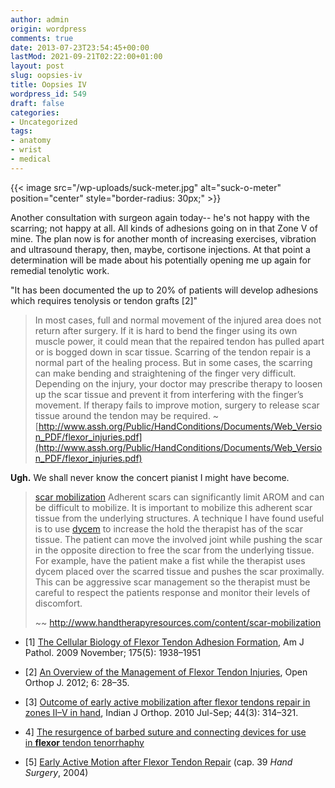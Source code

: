 ```yaml
---
author: admin
origin: wordpress
comments: true
date: 2013-07-23T23:54:45+00:00
lastMod: 2021-09-21T02:22:00+01:00
layout: post
slug: oopsies-iv
title: Oopsies IV
wordpress_id: 549
draft: false
categories:
- Uncategorized
tags:
- anatomy
- wrist
- medical
---
```



{{< image src="/wp-uploads/suck-meter.jpg" alt="suck-o-meter" position="center" style="border-radius: 30px;" >}}

Another consultation with surgeon again today-- he's not happy with the scarring; not happy at all. All kinds of adhesions going on in that Zone V of mine. The plan now is for another month of increasing exercises, vibration and ultrasound therapy, then, maybe, cortisone injections. At that point a determination will be made about his potentially opening me up again for remedial tenolytic work.

"It has been documented the up to 20% of patients will develop adhesions which requires tenolysis or tendon grafts [2]"


> In most cases, full and normal movement of the injured area does not return after surgery. If it is hard to bend the finger using its own muscle power, it could mean that the repaired tendon has pulled apart or is bogged down in scar tissue. Scarring of the tendon repair is a normal part of the healing process. But in some cases, the scarring can make bending and straightening of the finger very difficult. Depending on the injury, your doctor may prescribe therapy to loosen up the scar tissue and prevent it from interfering with the finger’s movement. If therapy fails to improve motion, surgery to release scar tissue around the tendon may be required.
~ [http://www.assh.org/Public/HandConditions/Documents/Web_Version_PDF/flexor_injuries.pdf](http://www.assh.org/Public/HandConditions/Documents/Web_Version_PDF/flexor_injuries.pdf)</blockquote>


**Ugh.** We shall never know the concert pianist I might have become.

> [scar mobilization](http://www.handtherapyresources.com/content/scar-mobilization)
Adherent scars can significantly limit AROM and can be difficult to mobilize. It is important to mobilize this adherent scar tissue from the underlying structures. A technique I have found useful is to use [dycem](http://www.pattersonmedical.com/app.aspx?cmd=getProduct&key=IF_921017326) to increase the hold the therapist has of the scar tissue. The patient can move the involved joint while pushing the scar in the opposite direction to free the scar from the underlying tissue. For example, have the patient make a fist while the therapist uses dycem placed over the scarred tissue and pushes the scar proximally. This can be aggressive scar management so the therapist must be careful to respect the patients response and monitor their levels of discomfort.
>
>~~ http://www.handtherapyresources.com/content/scar-mobilization</blockquote>


- [1] [The Cellular Biology of Flexor Tendon Adhesion Formation](http://www.ncbi.nlm.nih.gov/pmc/articles/PMC2774058/), Am J Pathol. 2009 November; 175(5): 1938–1951

- [2] [An Overview of the Management of Flexor Tendon Injuries](http://www.ncbi.nlm.nih.gov/pmc/articles/PMC3293389/), Open Orthop J. 2012; 6: 28–35.

- [3] [Outcome of early active mobilization after flexor tendons repair in zones II–V in hand](http://www.ncbi.nlm.nih.gov/pmc/articles/PMC2911933/?report=printable), Indian J Orthop. 2010 Jul-Sep; 44(3): 314–321.

- 4] [The resurgence of barbed suture and connecting devices for use in **flexor** tendon tenorrhaphy](http://www.ncbi.nlm.nih.gov/pmc/articles/PMC3153618/)

- [5] [Early Active Motion after Flexor Tendon Repair](http://www.msdlatinamerica.com/ebooks/HandSurgery/sid544732.html) (cap. 39 _Hand Surgery_, 2004)
